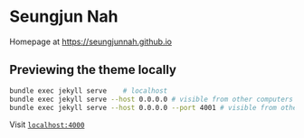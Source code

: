 # Seungjun Nah

Homepage at https://seungjunnah.github.io

## Previewing the theme locally

```bash
bundle exec jekyll serve    # localhost
bundle exec jekyll serve --host 0.0.0.0 # visible from other computers via ip address
bundle exec jekyll serve --host 0.0.0.0 --port 4001 # visible from other computers via ip address and port 4001
```
Visit [`localhost:4000`](http://localhost:4000)